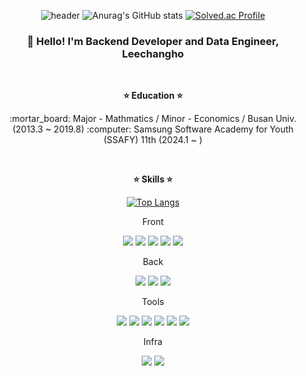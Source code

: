 <div align=center>

![header](https://capsule-render.vercel.app/api?type=Soft&color=gradient&height=200&section=header&text=Welcome%20to%20👋-nl-Changho's%20Github&fontSize=78&animation=twinkling)
![Anurag's GitHub stats](https://github-readme-stats.vercel.app/api?username=LeeChanghoJJang&show_icons=true&theme=cobalt)
[![Solved.ac Profile](http://mazassumnida.wtf/api/v2/generate_badge?boj=ckdgh6589)](https://solved.ac/ckdgh6589/)

<!-- Introduce -->
<h3 align="center">👋 Hello! I'm Backend Developer and Data Engineer, Leechangho</h3>

<br/>

<!-- Education -->
<strong>:star: Education :star:</strong>
<p text-align="center">
  :mortar_board: Major - Mathmatics / Minor - Economics / Busan Univ. (2013.3 ~ 2019.8)
  :computer: Samsung Software Academy for Youth (SSAFY) 11th (2024.1 ~ )
</p>
<br/>

<!-- Skills -->
<strong>:star: Skills :star:</strong>

[![Top Langs](https://github-readme-stats.vercel.app/api/top-langs/?username=LeeChanghoJJang&layout=donut)](https://github.com/anuraghazra/github-readme-stats)

<div>
  <p>Front</p>
  <img src="https://img.shields.io/badge/HTML5-E34F26?style=flat&logo=html5&logoColor=white"/>
  <img src="https://img.shields.io/badge/CSS3-1572B6?style=flat&logo=css3&logoColor=white"/>
  <img src="https://img.shields.io/badge/JavaScript-F7DF1E?style=flat&logo=JavaScript&logoColor=white"/>
  <img src="https://img.shields.io/badge/Bootstrap-7952B3?style=flat&logo=Bootstrap&logoColor=white"/>
  <img src="https://img.shields.io/badge/Vue.js-4FC08D?style=flat&logo=Vue.js&logoColor=white"/>
</div>

<div>
  <p>Back</p>
  <img src="https://img.shields.io/badge/Python-3766AB?style=flat&logo=Python&logoColor=white"/>
  <img src="https://img.shields.io/badge/Django-092E20?style=flat&logo=Django&logoColor=white"/>
  <img src="https://img.shields.io/badge/Springboot-6DB33F?style=flat&logo=Springboot&logoColor=white"/>
</div>
<div>
  <p>Tools</p>
  <img src="https://img.shields.io/badge/Notion-000000?style=flat&logo=Notion&logoColor=white"/>
  <img src="https://img.shields.io/badge/Git-F05032?style=flat&logo=Git&logoColor=white"/>
  <img src="https://img.shields.io/badge/Github-181717?style=flat&logo=Github&logoColor=white"/>
  <img src="https://img.shields.io/badge/Figma-F24E1E?style=flat&logo=Figma&logoColor=white"/>
  <img src="https://img.shields.io/badge/jira-0052CC?style=flat&logo=jira&logoColor=white"/>
  <img src="https://img.shields.io/badge/gitlab-FC6D26?style=flat&logo=gitlab&logoColor=white"/>

</div>
<div>
  <p>Infra</p>
  <img src="https://img.shields.io/badge/Docker-2496ED?style=flat&logo=Docker&logoColor=white"/>
  <img src="https://img.shields.io/badge/Jenkins-D24939?style=flat&logo=Jenkins&logoColor=white"/>
</div>
<br/><br/><br/><br/><br/>

